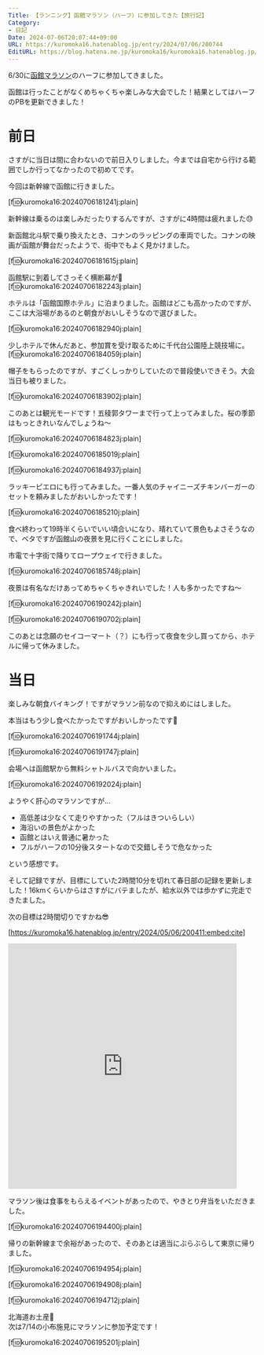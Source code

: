 ```yaml
---
Title: 【ランニング】函館マラソン（ハーフ）に参加してきた【旅行記】
Category:
- 日記
Date: 2024-07-06T20:07:44+09:00
URL: https://kuromoka16.hatenablog.jp/entry/2024/07/06/200744
EditURL: https://blog.hatena.ne.jp/kuromoka16/kuromoka16.hatenablog.jp/atom/entry/6801883189119903705
---
```


6/30に[函館マラソン](https://hakodate-marathon.jp/)のハーフに参加してきました。

函館は行ったことがなくめちゃくちゃ楽しみな大会でした！結果としてはハーフのPBを更新できました！

# 前日
さすがに当日は間に合わないので前日入りしました。今までは自宅から行ける範囲でしか行ってなかったので初めてです。

今回は新幹線で函館に行きました。

[f:id:kuromoka16:20240706181241j:plain]

新幹線は乗るのは楽しみだったりするんですが、さすがに4時間は疲れました😓

新函館北斗駅で乗り換えたとき、コナンのラッピングの車両でした。コナンの映画が函館が舞台だったようで、街中でもよく見かけました。

[f:id:kuromoka16:20240706181615j:plain]

函館駅に到着してさっそく横断幕が👀
[f:id:kuromoka16:20240706182243j:plain]

ホテルは「函館国際ホテル」に泊まりました。函館はどこも高かったのですが、ここは大浴場があるのと朝食がおいしそうなので選びました。

[f:id:kuromoka16:20240706182940j:plain]

少しホテルで休んだあと、参加賞を受け取るために千代台公園陸上競技場に。
[f:id:kuromoka16:20240706184059j:plain]

帽子をもらったのですが、すごくしっかりしていたので普段使いできそう。大会当日も被りました。

[f:id:kuromoka16:20240706183902j:plain]

このあとは観光モードです！五稜郭タワーまで行って上ってみました。桜の季節はもっときれいなんでしょうね〜

[f:id:kuromoka16:20240706184823j:plain]

[f:id:kuromoka16:20240706185019j:plain]

[f:id:kuromoka16:20240706184937j:plain]

ラッキーピエロにも行ってみました。一番人気のチャイニーズチキンバーガーのセットを頼みましたがおいしかったです！

[f:id:kuromoka16:20240706185210j:plain]

食べ終わって19時半くらいでいい頃合いになり、晴れていて景色もよさそうなので、ベタですが函館山の夜景を見に行くことにしました。

市電で十字街で降りてロープウェイで行きました。

[f:id:kuromoka16:20240706185748j:plain]

夜景は有名なだけあってめちゃくちゃきれいでした！人も多かったですね〜

[f:id:kuromoka16:20240706190242j:plain]

[f:id:kuromoka16:20240706190702j:plain]

このあとは念願のセイコーマート（？）にも行って夜食を少し買ってから、ホテルに帰って休みました。

# 当日
楽しみな朝食バイキング！ですがマラソン前なので抑えめにはしました。

本当はもう少し食べたかったですがおいしかったです🥰

[f:id:kuromoka16:20240706191744j:plain]

[f:id:kuromoka16:20240706191747j:plain]

会場へは函館駅から無料シャトルバスで向かいました。

[f:id:kuromoka16:20240706192024j:plain]

ようやく肝心のマラソンですが…

- 高低差は少なくて走りやすかった（フルはきついらしい）
- 海沿いの景色がよかった
- 函館とはいえ普通に暑かった
- フルがハーフの10分後スタートなので交錯しそうで危なかった

という感想です。

そして記録ですが、目標にしていた2時間10分を切れて春日部の記録を更新しました！16kmくらいからはさすがにバテましたが、給水以外では歩かずに完走できたました。

次の目標は2時間切りですかね😎

[https://kuromoka16.hatenablog.jp/entry/2024/05/06/200411:embed:cite]

<iframe src='https://connect.garmin.com/modern/activity/embed/16165606732' title='函館市 ラン' width='465' height='500' frameborder='0'></iframe>


マラソン後は食事をもらえるイベントがあったので、やきとり弁当をいただきました。

[f:id:kuromoka16:20240706194400j:plain]

帰りの新幹線まで余裕があったので、そのあとは適当にぶらぶらして東京に帰りました。

[f:id:kuromoka16:20240706194954j:plain]

[f:id:kuromoka16:20240706194908j:plain]

[f:id:kuromoka16:20240706194712j:plain]

北海道お土産🎁  
次は7/14の小布施見にマラソンに参加予定です！

[f:id:kuromoka16:20240706195201j:plain]
